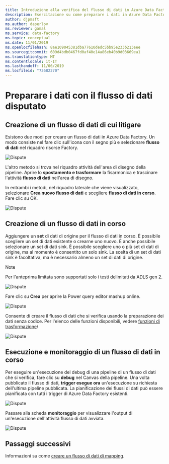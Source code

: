 ```yaml
---
title: Introduzione alla verifica del flusso di dati in Azure Data Factory
description: Esercitazione su come preparare i dati in Azure Data Factory utilizzando il flusso di dati in corso
author: djpmsft
ms.author: daperlov
ms.reviewer: gamal
ms.service: data-factory
ms.topic: conceptual
ms.date: 11/01/2019
ms.openlocfilehash: 8ae109045381dba77610dedc5bb95e233b213eee
ms.sourcegitcommit: 609d4bdb0467fd0af40e14a86eb40b9d03669ea1
ms.translationtype: MT
ms.contentlocale: it-IT
ms.lasthandoff: 11/06/2019
ms.locfileid: "73682270"
---
```

# <a name="prepare-data-with-wrangling-data-flow"></a>Preparare i dati con il flusso di dati disputato

## <a name="create-a-wrangling-data-flow"></a>Creazione di un flusso di dati di cui litigare

Esistono due modi per creare un flusso di dati in Azure Data Factory. Un modo consiste nel fare clic sull'icona con il segno più e selezionare **flusso di dati** nel riquadro risorse Factory.

![Dispute](media/wrangling-data-flow/tutorial7.png)

L'altro metodo si trova nel riquadro attività dell'area di disegno della pipeline. Aprire lo **spostamento e trasformare** la fisarmonica e trascinare l'attività **flusso di dati** nell'area di disegno.

In entrambi i metodi, nel riquadro laterale che viene visualizzato, selezionare **Crea nuovo flusso di dati** e scegliere **flusso di dati in corso**. Fare clic su OK.

![Dispute](media/wrangling-data-flow/tutorial1.png)

## <a name="author-a-wrangling-data-flow"></a>Creazione di un flusso di dati in corso

Aggiungere un **set** di dati di origine per il flusso di dati in corso. È possibile scegliere un set di dati esistente o crearne uno nuovo. È anche possibile selezionare un set di dati sink. È possibile scegliere uno o più set di dati di origine, ma al momento è consentito un solo sink. La scelta di un set di dati sink è facoltativa, ma è necessario almeno un set di dati di origine.

> [!NOTE]
> Per l'anteprima limitata sono supportati solo i testi delimitati da ADLS gen 2. 

![Dispute](media/wrangling-data-flow/tutorial4.png)

Fare clic su **Crea** per aprire la Power query editor mashup online.

![Dispute](media/wrangling-data-flow/tutorial5.png)

Consente di creare il flusso di dati che si verifica usando la preparazione dei dati senza codice. Per l'elenco delle funzioni disponibili, vedere [funzioni di trasformazione](wrangling-data-flow-functions.md)/

![Dispute](media/wrangling-data-flow/tutorial6.png)

## <a name="running-and-monitoring-a-wrangling-data-flow"></a>Esecuzione e monitoraggio di un flusso di dati in corso

Per eseguire un'esecuzione del debug di una pipeline di un flusso di dati che si verifica, fare clic su **debug** nel Canvas della pipeline. Una volta pubblicato il flusso di dati, **trigger esegue ora** un'esecuzione su richiesta dell'ultima pipeline pubblicata. La pianificazione dei flussi di dati può essere pianificata con tutti i trigger di Azure Data Factory esistenti.

![Dispute](media/wrangling-data-flow/tutorial3.png)

Passare alla scheda **monitoraggio** per visualizzare l'output di un'esecuzione dell'attività flusso di dati avviata.

![Dispute](media/wrangling-data-flow/tutorial2.png)

## <a name="next-steps"></a>Passaggi successivi

Informazioni su come [creare un flusso di dati di mapping](tutorial-data-flow.md).